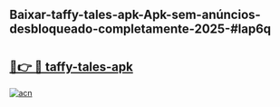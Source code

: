 ## Baixar-taffy-tales-apk-Apk-sem-anúncios-desbloqueado-completamente-2025-#lap6q

# <h2><a href="https://ainizakaria.my?title=taffy-tales-apk&ref=22M">🔗👉 🔴 taffy-tales-apk</a></h2>

[![acn](https://github.com/user-attachments/assets/0f9c940e-d8b0-45ae-aac7-cd30a18b3e1c)](https://ainizakaria.my?title=taffy-tales-apk&ref=22M)

